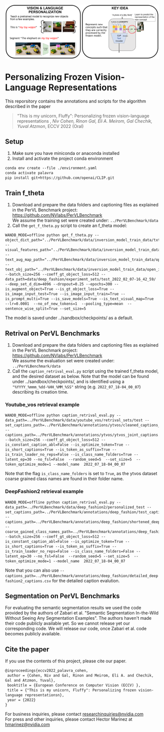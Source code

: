 <p align="center"><img src="palavra_main_panels.png" width="600"/></p>

# Personalizing Frozen Vision-Language Representations


This reporsitory contains the annotations and scripts for the algorithm described in the paper 

> "This is my unicorn, Fluffy": Personalizing frozen vision-language representations , *Niv Cohen, Rinon Gal, Eli A. Meirom, Gal Chechik, Yuval Atzmon*, ECCV 2022 (Oral)


## Setup
1. Make sure you have miniconda or anaconda installed
2. Install and activate the project conda environment
```
conda env create --file ./environment.yaml
conda activate palavra
pip install git+https://github.com/openai/CLIP.git
```

## Train f_theta
1. Download and prepare the data folders and captioning files as explained in the PerVL Benchmark project: <br> https://github.com/NVlabs/PerVLBenchmark <br>
We assume the training set were created under: `../PerVLBenchmark/data`
2. Call the `get_f_theta.py` script to create an f_theta model: <br>
```
WANDB_MODE=offline python get_f_theta.py --object_dict_path="../PerVLBenchmark/data/inversion_model_train_data/txt_for_training/commom_obj_dict.npy" --visual_features_path="../PerVLBenchmark/data/inversion_model_train_data/visual_features/visual_features_dict_center_crop_300_224.npz" --text_aug_map_path="../PerVLBenchmark/data/inversion_model_train_data/open_images/open_images_to_mscoco_map.npz" --text_obj_path="../PerVLBenchmark/data/inversion_model_train_data/open_images/open_images_obj_names.npz" --batch_size=256 --coeff_gt_object_loss=512 --data_path=data/deep_fashion/experiment_sets/test_2022_02_07-16_42_59/ --deep_set_d_dim=4096 --dropout=0.25 --epochs=300 --is_augment_object=True --is_gt_object_loss=True --is_image_input_test=True --is_image_input_train=True --is_prompt_multi=True --is_save_models=True --is_text_visual_map=True  --lr=0.0001  --no_of_new_tokens=1  --pooling_type=mean  --sentence_wise_split=True --set_size=5
```

The model is saved under ../sandbox/checkpoints/ as a default.

## Retrival on PerVL Benchmarks
1. Download and prepare the data folders and captioning files as explained in the PerVL Benchmark project: <br> https://github.com/NVlabs/PerVLBenchmark <br>
We assume the evaluation set were created under: `../PerVLBenchmark/data`
2. Call the `caption_retrival_eval.py` script using the trained f_theta model, and the desired dataset as below. 
Note that the model can be found under ../sandbox/checkpoints/, and is identified
using a `"%YYYY_%mmm_%dd-%HH_%MM_%SS"` string (e.g. `2022_07_18-04_00_07`)  describing its creation time. <br>
### Youtube_vos retrieval example

```
WANDB_MODE=offline python caption_retrival_eval.py --data_path=../PerVLBenchmark/data/youtube_vos/retrival_sets/test --set_captions_path=../PerVLBenchmark/annotations/ytvos/cleaned_captions_ytvos_test.csv --captions_path=../PerVLBenchmark/annotations/ytvos/ytvos_joint_captions.csv --batch_size=256 --coeff_gt_object_loss=512 --is_constant_caption_abl=False --is_optimize_token=True --is_short_captions=True --is_token_as_suffix=True --is_train_loader_no_reps=False --is_class_name_folders=True --latent_ep=30 --no_fsl=False  --random_seed=5  --set_size=5  --token_optimize_mode=1 --model_name  2022_07_18-04_00_07
```
Note that the flag `is_class_name_folders` is set to `True`, as the ytvos dataset coarse grained class names are found in their folder name. 

### DeepFashion2 retrieval example


```
WANDB_MODE=offline python caption_retrival_eval.py --data_path=../PerVLBenchmark/data/deep_fashion2/personalized_test --set_captions_path=../PerVLBenchmark/annotations/deep_fashion/test_captions.csv --captions_path=../PerVLBenchmark/annotations/deep_fashion/shortened_deepfashion2_captions.csv --coarse_gained_class_names_path=../PerVLBenchmark/annotations/deep_fashion/train_coarse_grained_names.csv --batch_size=256 --coeff_gt_object_loss=512 --is_constant_caption_abl=False --is_optimize_token=True --is_short_captions=True --is_token_as_suffix=True --is_train_loader_no_reps=False --is_class_name_folders=False --latent_ep=30 --no_fsl=False  --random_seed=5 --set_size=5  --token_optimize_mode=1 --model_name  2022_07_18-04_00_07 
```
Note that you can also use `--captions_path=../PerVLBenchmark/annotations/deep_fashion/detailed_deepfashion2_captions.csv` for the detailed caption evalution. 

## Segmentation on PerVL Benchmarks

For evaluating the semantic segmentation results we used the code provided by the authors of Zabari et al. "Semantic Segmentation In-the-Wild Without Seeing Any Segmentation Examples".
The authors haven't made their code publicly available yet. So we cannot release yet our corresponding code. We will release our code, once Zabari et al. code becomes publicly available.

## Cite the paper
If you use the contents of this project, please cite our paper.

    @inproceedings{eccv2022_palavra_cohen,
     author = {Cohen, Niv and Gal, Rinon and Meirom, Eli A. and Chechik, Gal and Atzmon, Yuval},
     booktitle = {European Conference on Computer Vision (ECCV) },
     title = {"This is my unicorn, Fluffy": Personalizing frozen vision-language representationsn},
     year = {2022}
    }

For business inquiries, please contact [researchinquiries@nvidia.com](researchinquiries@nvidia.com) <br>
For press and other inquiries, please contact Hector Marinez at [hmarinez@nvidia.com](hmarinez@nvidia.com)
